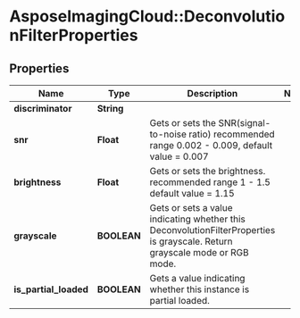 # AsposeImagingCloud::DeconvolutionFilterProperties

## Properties
Name | Type | Description | Notes
------------ | ------------- | ------------- | -------------
**discriminator** | **String** |  | 
**snr** | **Float** | Gets or sets the SNR(signal-to-noise ratio) recommended range 0.002 - 0.009, default value &#x3D; 0.007 | 
**brightness** | **Float** | Gets or sets the brightness. recommended range 1 - 1.5 default value &#x3D; 1.15 | 
**grayscale** | **BOOLEAN** | Gets or sets a value indicating whether this DeconvolutionFilterProperties is grayscale. Return grayscale mode or RGB mode. | 
**is_partial_loaded** | **BOOLEAN** | Gets a value indicating whether this instance is partial loaded. | 


